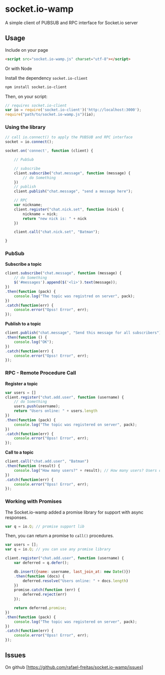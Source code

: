 # socket.io-wamp
A simple client of PUBSUB and RPC interface for Socket.io server

## Usage

Include on your page
```html
<script src="socket.io-wamp.js" charset="utf-8"></script>
```

Or with Node

Install the dependency `socket.io-client`
```sh
npm install socket.io-client
```

Then, on your script:
```js
// requires socket.io-client
var io = require('socket.io-client')('http://localhost:3000');
require("path/to/socket.io-wamp.js")(io);
```

### Using the library
```js
// call io.connect() to apply the PUBSUB and RPC interface
socket = io.connect();

socket.on('connect', function (client) {

    // PubSub

    // subscribe
    client.subscribe("chat.message", function (message) {
        // do Something
    })
    // publish
    client.publish("chat.message", "send a message here");

    // RPC
    var nickname;
    client.register("chat.nick.set", function (nick) {
        nickname = nick;
        return "new nick is: " + nick
    })

    client.call("chat.nick.set", "Batman");

}
```


### PubSub


__Subscribe a topic__
```js
client.subscribe("chat.message", function (message) {
    // do Something
    $('#messages').append($('<li>').text(message));
})
.then(function (pack) {
    console.log("The topic was registred on server", pack);
})
.catch(function(err) {
    console.error("Opss! Error", err);
});
```


__Publish to a topic__
```js
client.publish("chat.message", "Send this message for all subscribers")
.then(function () {
    console.log("OK");
})
.catch(function(err) {
    console.error("Opss! Error", err);
});
```

### RPC - Remote Procedure Call


__Register a topic__
```js
var users = []
client.register("chat.add.user", function (username) {
    // do Something
    users.push(username);
    return "Users online: " + users.length
})
.then(function (pack) {
    console.log("The topic was registered on server", pack);
})
.catch(function(err) {
    console.error("Opss! Error", err);
});
```


__Call to a topic__
```js
client.call("chat.add.user", "Batman")
.then(function (result) {
    console.log("How many users?" + result); // How many users? Users online: 1
})
.catch(function(err) {
    console.error("Opss! Error", err);
});
```


### Working with Promises

The Socket.io-wamp added a promise library for support with async responses.

```js
var q = io.Q; // promise support lib
```

Then, you can return a promise to `call()` procedures.

```js
var users = [];
var q = io.Q; // you can use any promise library

client.register("chat.add.user", function (username) {
    var deferred = q.defer();

    db.insert({name: username, last_join_at: new Date()})
    .then(function (docs) {
        deferred.resolve("Users online: " + docs.length)
    })
    promise.catch(function (err) {
        deferred.reject(err)
    });

    return deferred.promise;
})
.then(function (pack) {
    console.log("The topic was registered on server", pack);
})
.catch(function(err) {
    console.error("Opss! Error", err);
});
```


## Issues

On github [https://github.com/rafael-freitas/socket.io-wamp/issues]
